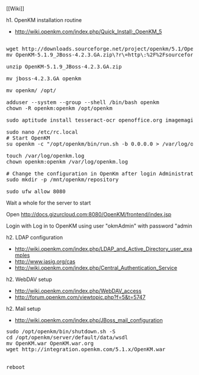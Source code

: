 [[Wiki]]

h1. OpenKM installation routine

* http://wiki.openkm.com/index.php/Quick_Install:_OpenKM_5

<pre>

wget http://downloads.sourceforge.net/project/openkm/5.1/OpenKM-5.1.9_JBoss-4.2.3.GA.zip?r=http%3A%2F%2Fsourceforge.net%2Fprojects%2Fopenkm%2F&ts=1332750796&use_mirror=netcologne
mv OpenKM-5.1.9_JBoss-4.2.3.GA.zip\?r\=http\:%2F%2Fsourceforge.net%2Fprojects%2Fopenkm%2F  OpenKM-5.1.9_JBoss-4.2.3.GA.zip

unzip OpenKM-5.1.9_JBoss-4.2.3.GA.zip

mv jboss-4.2.3.GA openkm

mv openkm/ /opt/

adduser --system --group --shell /bin/bash openkm
chown -R openkm:openkm /opt/openkm

sudo aptitude install tesseract-ocr openoffice.org imagemagick swftools clamav

sudo nano /etc/rc.local
# Start OpenKM
su openkm -c "/opt/openkm/bin/run.sh -b 0.0.0.0 > /var/log/openkm.log &"

touch /var/log/openkm.log
chown openkm:openkm /var/log/openkm.log

# Change the configuration in OpenKm after login Administration->Configuration and change repository.home
sudo mkdir -p /mnt/openkm/repository

sudo ufw allow 8080
</pre>

Wait a whole for the server to start

Open http://docs.gizurcloud.com:8080/OpenKM/frontend/index.jsp

Login with Log in to OpenKM using user "okmAdmin" with password "admin



h2. LDAP configuration


* http://wiki.openkm.com/index.php/LDAP_and_Active_Directory_user_examples
* http://www.jasig.org/cas
* http://wiki.openkm.com/index.php/Central_Authentication_Service



h2. WebDAV setup

* http://wiki.openkm.com/index.php/WebDAV_access
* http://forum.openkm.com/viewtopic.php?f=5&t=5747

h2. Mail setup

* http://wiki.openkm.com/index.php/JBoss_mail_configuration

<pre>
sudo /opt/openkm/bin/shutdown.sh -S
cd /opt/openkm/server/default/data/wsdl
mv OpenKM.war OpenKM.war.org
wget http://integration.openkm.com/5.1.x/OpenKM.war


reboot
</pre>